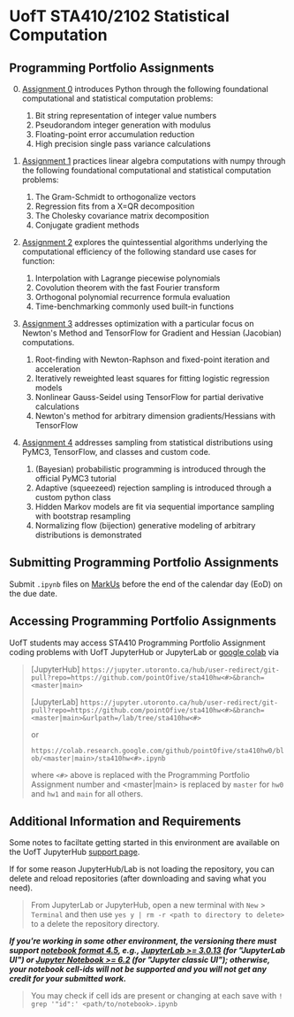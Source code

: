 # UofT STA410/2102 Statistical Computation


## Programming Portfolio Assignments

0. [Assignment 0](https://github.com/pointOfive/sta410hw0#uoft-sta4102102-statistical-computation) 
introduces Python through the following foundational computational and statistical computation problems:

    1. Bit string representation of integer value numbers
    2. Pseudorandom integer generation with modulus
    3. Floating-point error accumulation reduction
    4. High precision single pass variance calculations

1. [Assignment 1](https://github.com/pointOfive/sta410hw1#uoft-sta4102102-statistical-computation) 
practices linear algebra computations with numpy through the following foundational computational and statistical computation problems:

    1. The Gram-Schmidt to orthogonalize vectors
    2. Regression fits from a X=QR decomposition
    3. The Cholesky covariance matrix decomposition
    4. Conjugate gradient methods

2. [Assignment 2](https://github.com/pointOfive/sta410hw2#uoft-sta4102102-statistical-computation) 
explores the quintessential algorithms underlying the computational efficiency of the following standard use cases for function:

    1. Interpolation with Lagrange piecewise polynomials
    2. Covolution theorem with the fast Fourier transform
    3. Orthogonal polynomial recurrence formula evaluation
    4. Time-benchmarking commonly used built-in functions

3. [Assignment 3](https://github.com/pointOfive/sta410hw3#uoft-sta4102102-statistical-computation) 
addresses optimization with a particular focus on Newton's Method
and TensorFlow for Gradient and Hessian (Jacobian) computations.

    1. Root-finding with Newton-Raphson and fixed-point iteration and acceleration
    2. Iteratively reweighted least squares for fitting logistic regression models
    3. Nonlinear Gauss-Seidel using TensorFlow for partial derivative calculations 
    4. Newton's method for arbitrary dimension gradients/Hessians with TensorFlow    

4. [Assignment 4](https://github.com/pointOfive/sta410hw3#uoft-sta4102102-statistical-computation) 
addresses sampling from statistical distributions using PyMC3, TensorFlow, and classes and custom code.

    1. (Bayesian) probabilistic programming is introduced through the official PyMC3 tutorial
    2. Adaptive (squeezeed) rejection sampling is introduced through a custom python class
    3. Hidden Markov models are fit via sequential importance sampling with bootstrap resampling
    4. Normalizing flow (bijection) generative modeling of arbitrary distributions is demonstrated

## Submitting Programming Portfolio Assignments
Submit `.ipynb` files on [MarkUs](https://markus-ds.teach.cs.toronto.edu/) before the end of the calendar day (EoD) on the due date.

## Accessing Programming Portfolio Assignments

UofT students may access STA410 Programming Portfolio Assignment coding problems with UofT JupyterHub or JupyterLab or [google colab](http://colab.research.google.com) via

> [JupyterHub] `https://jupyter.utoronto.ca/hub/user-redirect/git-pull?repo=https://github.com/pointOfive/sta410hw<#>&branch=<master|main>`
>
> [JupyterLab] `https://jupyter.utoronto.ca/hub/user-redirect/git-pull?repo=https://github.com/pointOfive/sta410hw<#>&branch=<master|main>&urlpath=/lab/tree/sta410hw<#>`
> 
> or
>
> `https://colab.research.google.com/github/pointOfive/sta410hw0/blob/<master|main>/sta410hw<#>.ipynb`
>
> where `<#>` above is replaced with the Programming Portfolio Assignment number and <master|main> is replaced by `master` for `hw0` and `hw1` and `main` for all others.

## Additional Information and Requirements

Some notes to faciltate getting started in this environment are available on the UofT JupyterHub [support page](https://act.utoronto.ca/jupyterhub-support/).

If for some reason JupyterHub/Lab is not loading the repository, you can delete and reload repositories (after downloading and saving what you need).
> From JupyterLab or JupyterHub, open a new terminal with `New` > `Terminal` and then use `yes y | rm -r <path to directory to delete>` to a delete the repository directory.

***If you're working in some other environment, 
the versioning there must support [notebook format 4.5](https://github.com/jupyterlab/jupyterlab/issues/9729), e.g., 
[JupyterLab >= 3.0.13](https://github.com/jupyterlab/jupyterlab/releases/tag/v3.0.13) (for "JupyterLab UI")
or [Jupyter Notebook >= 6.2](https://jupyter-notebook.readthedocs.io/en/stable/changelog.html#changelog) (for "Jupyter classic UI"); 
otherwise, your notebook cell-ids will not be supported and you will not get any credit for your submitted work.***

> You may check if cell ids are present or changing at each save with `! grep '"id":' <path/to/notebook>.ipynb`


